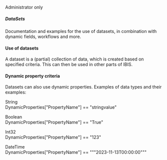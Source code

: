 <span class="badge rounded-pill bg-info">Administrator only</span>

##### DataSets

Documentation and examples for the use of datasets, in combination with
dynamic fields, workflows and more.

#### Use of datasets

A dataset is a (partial) collection of data, which is created based on
specified criteria. This can then be used in other parts of IBIS.

#### Dynamic property criteria

Datasets can also use dynamic properties. Examples of data types and
their examples:

String  
DynamicProperties\["PropertyName"\] == "stringvalue"

Boolean  
DynamicProperties\["PropertyName"\] == "True"

Int32  
DynamicProperties\["PropertyName"\] == "123"

DateTime  
DynamicProperties\["PropertyName"\] == """2023-11-13T00:00:00"""
